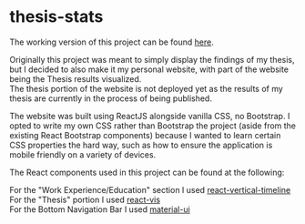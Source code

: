 # thesis-stats

The working version of this project can be found  <a href="https://www.marco-ross.com/">here</a>.

Originally this project was meant to simply display the findings of my thesis, but I decided to also make it my personal website, with part of the website being the Thesis results visualized.
<br/>
The thesis portion of the website is not deployed yet as the results of my thesis are currently in the process of being published.


The website was built using ReactJS alongside vanilla CSS, no Bootstrap. I opted to write my own CSS rather than Bootstrap the project (aside from the existing React Bootstrap components) because I wanted to learn certain CSS properties the hard way, such as how to ensure the application is mobile friendly on a variety of devices.
 
The React components used in this project can be found at the following:

For the "Work Experience/Education" section I used <a href="https://www.npmjs.com/package/react-vertical-timeline-component">react-vertical-timeline</a>
<br/>
For the "Thesis" portion I used <a href="https://uber.github.io/react-vis/">react-vis</a>
<br/>
For the Bottom Navigation Bar I used <a href="https://www.npmjs.com/package/@material-ui/core">material-ui</a>
